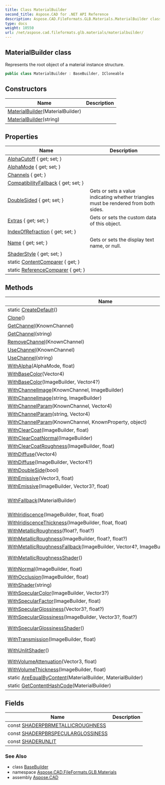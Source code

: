 ```yaml
---
title: Class MaterialBuilder
second_title: Aspose.CAD for .NET API Reference
description: Aspose.CAD.FileFormats.GLB.Materials.MaterialBuilder class. Represents the root object of a material instance structure
type: docs
weight: 10550
url: /net/aspose.cad.fileformats.glb.materials/materialbuilder/
---
```

## MaterialBuilder class

Represents the root object of a material instance structure.

```csharp
public class MaterialBuilder : BaseBuilder, ICloneable
```

## Constructors

| Name | Description |
| --- | --- |
| [MaterialBuilder](materialbuilder/#constructor)(MaterialBuilder) |  |
| [MaterialBuilder](materialbuilder/#constructor_1)(string) |  |

## Properties

| Name | Description |
| --- | --- |
| [AlphaCutoff](../../aspose.cad.fileformats.glb.materials/materialbuilder/alphacutoff/) { get; set; } |  |
| [AlphaMode](../../aspose.cad.fileformats.glb.materials/materialbuilder/alphamode/) { get; set; } |  |
| [Channels](../../aspose.cad.fileformats.glb.materials/materialbuilder/channels/) { get; } |  |
| [CompatibilityFallback](../../aspose.cad.fileformats.glb.materials/materialbuilder/compatibilityfallback/) { get; set; } |  |
| [DoubleSided](../../aspose.cad.fileformats.glb.materials/materialbuilder/doublesided/) { get; set; } | Gets or sets a value indicating whether triangles must be rendered from both sides. |
| [Extras](../../aspose.cad.fileformats.glb.geometry/basebuilder/extras/) { get; set; } | Gets or sets the custom data of this object. |
| [IndexOfRefraction](../../aspose.cad.fileformats.glb.materials/materialbuilder/indexofrefraction/) { get; set; } |  |
| [Name](../../aspose.cad.fileformats.glb.geometry/basebuilder/name/) { get; set; } | Gets or sets the display text name, or null. |
| [ShaderStyle](../../aspose.cad.fileformats.glb.materials/materialbuilder/shaderstyle/) { get; set; } |  |
| static [ContentComparer](../../aspose.cad.fileformats.glb.materials/materialbuilder/contentcomparer/) { get; } |  |
| static [ReferenceComparer](../../aspose.cad.fileformats.glb.materials/materialbuilder/referencecomparer/) { get; } |  |

## Methods

| Name | Description |
| --- | --- |
| static [CreateDefault](../../aspose.cad.fileformats.glb.materials/materialbuilder/createdefault/)() |  |
| [Clone](../../aspose.cad.fileformats.glb.materials/materialbuilder/clone/)() |  |
| [GetChannel](../../aspose.cad.fileformats.glb.materials/materialbuilder/getchannel/#getchannel)(KnownChannel) |  |
| [GetChannel](../../aspose.cad.fileformats.glb.materials/materialbuilder/getchannel/#getchannel_1)(string) |  |
| [RemoveChannel](../../aspose.cad.fileformats.glb.materials/materialbuilder/removechannel/)(KnownChannel) |  |
| [UseChannel](../../aspose.cad.fileformats.glb.materials/materialbuilder/usechannel/#usechannel)(KnownChannel) |  |
| [UseChannel](../../aspose.cad.fileformats.glb.materials/materialbuilder/usechannel/#usechannel_1)(string) |  |
| [WithAlpha](../../aspose.cad.fileformats.glb.materials/materialbuilder/withalpha/)(AlphaMode, float) |  |
| [WithBaseColor](../../aspose.cad.fileformats.glb.materials/materialbuilder/withbasecolor/#withbasecolor_1)(Vector4) |  |
| [WithBaseColor](../../aspose.cad.fileformats.glb.materials/materialbuilder/withbasecolor/#withbasecolor)(ImageBuilder, Vector4?) |  |
| [WithChannelImage](../../aspose.cad.fileformats.glb.materials/materialbuilder/withchannelimage/#withchannelimage)(KnownChannel, ImageBuilder) |  |
| [WithChannelImage](../../aspose.cad.fileformats.glb.materials/materialbuilder/withchannelimage/#withchannelimage_1)(string, ImageBuilder) |  |
| [WithChannelParam](../../aspose.cad.fileformats.glb.materials/materialbuilder/withchannelparam/#withchannelparam_1)(KnownChannel, Vector4) |  |
| [WithChannelParam](../../aspose.cad.fileformats.glb.materials/materialbuilder/withchannelparam/#withchannelparam_2)(string, Vector4) |  |
| [WithChannelParam](../../aspose.cad.fileformats.glb.materials/materialbuilder/withchannelparam/#withchannelparam)(KnownChannel, KnownProperty, object) |  |
| [WithClearCoat](../../aspose.cad.fileformats.glb.materials/materialbuilder/withclearcoat/)(ImageBuilder, float) |  |
| [WithClearCoatNormal](../../aspose.cad.fileformats.glb.materials/materialbuilder/withclearcoatnormal/)(ImageBuilder) |  |
| [WithClearCoatRoughness](../../aspose.cad.fileformats.glb.materials/materialbuilder/withclearcoatroughness/)(ImageBuilder, float) |  |
| [WithDiffuse](../../aspose.cad.fileformats.glb.materials/materialbuilder/withdiffuse/#withdiffuse_1)(Vector4) |  |
| [WithDiffuse](../../aspose.cad.fileformats.glb.materials/materialbuilder/withdiffuse/#withdiffuse)(ImageBuilder, Vector4?) |  |
| [WithDoubleSide](../../aspose.cad.fileformats.glb.materials/materialbuilder/withdoubleside/)(bool) |  |
| [WithEmissive](../../aspose.cad.fileformats.glb.materials/materialbuilder/withemissive/#withemissive_1)(Vector3, float) |  |
| [WithEmissive](../../aspose.cad.fileformats.glb.materials/materialbuilder/withemissive/#withemissive)(ImageBuilder, Vector3?, float) |  |
| [WithFallback](../../aspose.cad.fileformats.glb.materials/materialbuilder/withfallback/)(MaterialBuilder) | Defines a fallback `MaterialBuilder` instance for the current `MaterialBuilder`. |
| [WithIridiscence](../../aspose.cad.fileformats.glb.materials/materialbuilder/withiridiscence/)(ImageBuilder, float, float) |  |
| [WithIridiscenceThickness](../../aspose.cad.fileformats.glb.materials/materialbuilder/withiridiscencethickness/)(ImageBuilder, float, float) |  |
| [WithMetallicRoughness](../../aspose.cad.fileformats.glb.materials/materialbuilder/withmetallicroughness/#withmetallicroughness_1)(float?, float?) |  |
| [WithMetallicRoughness](../../aspose.cad.fileformats.glb.materials/materialbuilder/withmetallicroughness/#withmetallicroughness)(ImageBuilder, float?, float?) |  |
| [WithMetallicRoughnessFallback](../../aspose.cad.fileformats.glb.materials/materialbuilder/withmetallicroughnessfallback/)(ImageBuilder, Vector4?, ImageBuilder, float?, float?) |  |
| [WithMetallicRoughnessShader](../../aspose.cad.fileformats.glb.materials/materialbuilder/withmetallicroughnessshader/)() | Sets [`ShaderStyle`](./shaderstyle/) to use [`SHADERPBRMETALLICROUGHNESS`](./shaderpbrmetallicroughness/). |
| [WithNormal](../../aspose.cad.fileformats.glb.materials/materialbuilder/withnormal/)(ImageBuilder, float) |  |
| [WithOcclusion](../../aspose.cad.fileformats.glb.materials/materialbuilder/withocclusion/)(ImageBuilder, float) |  |
| [WithShader](../../aspose.cad.fileformats.glb.materials/materialbuilder/withshader/)(string) | Sets [`ShaderStyle`](./shaderstyle/). |
| [WithSpecularColor](../../aspose.cad.fileformats.glb.materials/materialbuilder/withspecularcolor/)(ImageBuilder, Vector3?) |  |
| [WithSpecularFactor](../../aspose.cad.fileformats.glb.materials/materialbuilder/withspecularfactor/)(ImageBuilder, float) |  |
| [WithSpecularGlossiness](../../aspose.cad.fileformats.glb.materials/materialbuilder/withspecularglossiness/#withspecularglossiness_1)(Vector3?, float?) |  |
| [WithSpecularGlossiness](../../aspose.cad.fileformats.glb.materials/materialbuilder/withspecularglossiness/#withspecularglossiness)(ImageBuilder, Vector3?, float?) |  |
| [WithSpecularGlossinessShader](../../aspose.cad.fileformats.glb.materials/materialbuilder/withspecularglossinessshader/)() | Sets [`ShaderStyle`](./shaderstyle/) to use [`SHADERPBRSPECULARGLOSSINESS`](./shaderpbrspecularglossiness/). |
| [WithTransmission](../../aspose.cad.fileformats.glb.materials/materialbuilder/withtransmission/)(ImageBuilder, float) |  |
| [WithUnlitShader](../../aspose.cad.fileformats.glb.materials/materialbuilder/withunlitshader/)() | Sets [`ShaderStyle`](./shaderstyle/) to use [`SHADERUNLIT`](./shaderunlit/). |
| [WithVolumeAttenuation](../../aspose.cad.fileformats.glb.materials/materialbuilder/withvolumeattenuation/)(Vector3, float) |  |
| [WithVolumeThickness](../../aspose.cad.fileformats.glb.materials/materialbuilder/withvolumethickness/)(ImageBuilder, float) |  |
| static [AreEqualByContent](../../aspose.cad.fileformats.glb.materials/materialbuilder/areequalbycontent/)(MaterialBuilder, MaterialBuilder) |  |
| static [GetContentHashCode](../../aspose.cad.fileformats.glb.materials/materialbuilder/getcontenthashcode/)(MaterialBuilder) |  |

## Fields

| Name | Description |
| --- | --- |
| const [SHADERPBRMETALLICROUGHNESS](../../aspose.cad.fileformats.glb.materials/materialbuilder/shaderpbrmetallicroughness/) |  |
| const [SHADERPBRSPECULARGLOSSINESS](../../aspose.cad.fileformats.glb.materials/materialbuilder/shaderpbrspecularglossiness/) |  |
| const [SHADERUNLIT](../../aspose.cad.fileformats.glb.materials/materialbuilder/shaderunlit/) |  |

### See Also

* class [BaseBuilder](../../aspose.cad.fileformats.glb.geometry/basebuilder/)
* namespace [Aspose.CAD.FileFormats.GLB.Materials](../../aspose.cad.fileformats.glb.materials/)
* assembly [Aspose.CAD](../../)



